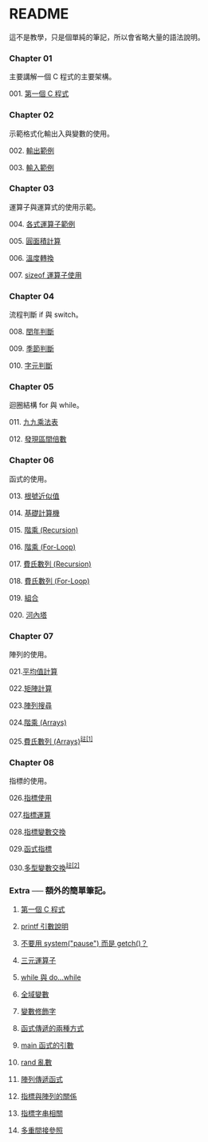 ﻿# README

這不是教學，只是個單純的筆記，所以會省略大量的語法說明。

### Chapter 01

主要講解一個 C 程式的主要架構。

001\. [第一個 C 程式](https://github.com/TakeOver5/C/blob/master/demo/Chapter-01/001.HelloWorld/HelloWorld.cpp)

### Chapter 02

示範格式化輸出入與變數的使用。

002\. [輸出範例](https://github.com/TakeOver5/C/blob/master/demo/Chapter-02/002.PrintVar/PrintVar.cpp)

003\. [輸入範例](https://github.com/TakeOver5/C/blob/master/demo/Chapter-02/003.ScanVar/ScanVar.cpp)  

### Chapter 03

運算子與運算式的使用示範。

004\. [各式運算子範例](https://github.com/TakeOver5/C/blob/master/demo/Chapter-03/004.BaseOperation/BaseOperation.cpp)

005\. [圓面積計算](https://github.com/TakeOver5/C/blob/master/demo/Chapter-03/005.CircularArea/CircularArea.cpp)

006\. [溫度轉換](https://github.com/TakeOver5/C/blob/master/demo/Chapter-03/006.TemperatureConversion/TemperatureConversion.cpp)

007\. [sizeof 運算子使用](https://github.com/TakeOver5/C/blob/master/demo/Chapter-03/007.Sizeof/Sizeof.cpp)

### Chapter 04

流程判斷 if 與 switch。

008\. [閏年判斷](https://github.com/TakeOver5/C/blob/master/demo/Chapter-04/008.LeapYearJudgment/LeapYearJudgment.cpp)

009\. [季節判斷](https://github.com/TakeOver5/C/blob/master/demo/Chapter-04/009.SeasonJudgment/SeasonJudgment.cpp)

010\. [字元判斷](https://github.com/TakeOver5/C/blob/master/demo/Chapter-04/010.InputCharacterJudgement/InputCharacterJudgement.cpp)

### Chapter 05

迴圈結構 for 與 while。

011\. [九九乘法表](https://github.com/TakeOver5/C/blob/master/demo/Chapter-05/011.NineNineTable/NineNineTable.cpp)

012\. [發現區間倍數](https://github.com/TakeOver5/C/blob/master/demo/Chapter-05/012.FindNumberMultiples/FindNumberMultiples.cpp)

### Chapter 06

函式的使用。

013\. [根號近似值](https://github.com/TakeOver5/C/blob/master/demo/Chapter-06/013.SquareRoot/SquareRoot.cpp)

014\. [基礎計算機](https://github.com/TakeOver5/C/blob/master/demo/Chapter-06/014.BasicCalculator/BasicCalculator.cpp)

015\. [階乘 (Recursion)](https://github.com/TakeOver5/C/blob/master/demo/Chapter-06/015.Factoraial(Recursion)/Factoraial.cpp)

016\. [階乘 (For-Loop)](https://github.com/TakeOver5/C/blob/master/demo/Chapter-06/016.Factoraial(For-Loop)/Factoraial.cpp)

017\. [費氏數列 (Recursion)](https://github.com/TakeOver5/C/blob/master/demo/Chapter-06/017.FibonacciSeries(Recursion)/FibonacciSeries.cpp)

018\. [費氏數列 (For-Loop)](https://github.com/TakeOver5/C/blob/master/demo/Chapter-06/018.FibonacciSeries(For-Loop)/FibonacciSeries.cpp)

019\. [組合](https://github.com/TakeOver5/C/blob/master/demo/Chapter-06/019.Combination/Combination.cpp)

020\. [河內塔](https://github.com/TakeOver5/C/blob/master/demo/Chapter-06/020.Hanoi/Hanoi.cpp)

### Chapter 07

陣列的使用。

021\.[平均值計算](https://github.com/TakeOver5/C/blob/master/demo/Chapter-07/021.AverageValue/AverageValue.cpp)

022\.[矩陣計算](https://github.com/TakeOver5/C/blob/master/demo/Chapter-07/022.Matrix/Matrix.cpp)

023\.[陣列搜尋](https://github.com/TakeOver5/C/blob/master/demo/Chapter-07/023.SearchArray/SearchArray.cpp)

024\.[階乘 (Arrays)](https://github.com/TakeOver5/C/blob/master/demo/Chapter-07/024.Factorial(Arrays)/Factorial.cpp)

025\.[費氏數列 (Arrays)](https://github.com/TakeOver5/C/blob/master/demo/Chapter-07/025.FibonacciSeries(Arrays)/FibonacciSeries.cpp)<sup><a href="https://www.evernote.com/shard/s504/sh/a740b69f-e466-4b29-8a3c-2ae5296ef06e/8aec7f16e77fd883d51020f579eaf191">註[1]</a></sup>

### Chapter 08

指標的使用。

026\.[指標使用](https://github.com/TakeOver5/C/blob/master/demo/Chapter-08/026.PointerUsing/PointerUsing.cpp)

027\.[指標運算](https://github.com/TakeOver5/C/blob/master/demo/Chapter-08/027.PointerOperation/PointerOperation.cpp)

028\.[指標變數交換](https://github.com/TakeOver5/C/blob/master/demo/Chapter-08/028.VariableSwap/VariableSwap.cpp)

029\.[函式指標](https://github.com/TakeOver5/C/blob/master/demo/Chapter-08/029.FunctionPointer/FunctionPointer.cpp)

030\.[多型變數交換](https://github.com/TakeOver5/C/blob/master/demo/Chapter-08/030.MultitypeVariableSwap/MultitypeVariableSwap.cpp)<sup><a href="https://www.evernote.com/shard/s504/sh/73f2f7ea-7e29-441d-9579-a2aa839dc681/583d357b3e26e284fae8dffa8941092e">註[2]</a></sup>

### Extra ── 額外的簡單筆記。

001. [第一個 C 程式](https://www.evernote.com/shard/s504/sh/9ce14898-097a-4a2c-b235-6cf428a4a0ed/88a697b232adefb2bfd315bdfdd6595e)

002. [printf 引數說明](https://www.evernote.com/shard/s504/sh/e64fc2b2-da0c-4e58-bda4-05084a20993c/3ee53868ba2ab8ddc1173c574902a329)

003. [不要用 system("pause") 而是 getch()？](https://www.evernote.com/shard/s504/sh/3510a36b-f908-4176-b7bf-c659d7b67954/db2dab6438e9c1f52dd1d4270253aa46)

004. [三元運算子](https://www.evernote.com/shard/s504/sh/39237393-9fea-4ad9-9f31-c4fe5c1abfdd/252aa3962a15adcd6ca784a7d0581ea1)

005. [while 與 do...while](https://www.evernote.com/shard/s504/sh/6fbefe40-acf5-4a0e-990c-582a0019b205/9a3f9be1597c890c226a4902600e09e0)

006. [全域變數](https://www.evernote.com/shard/s504/sh/88f8b6e1-041f-419b-80e4-aefab7995361/f545878e50ffbf49f6def4b6122bf1bd)

007. [變數修飾字](https://www.evernote.com/shard/s504/sh/202e3ca4-bfc3-4714-aa35-f3c8bde3ecee/506412e8a072d343ac7ce53731836624)

008. [函式傳遞的兩種方式](https://www.evernote.com/shard/s504/sh/4fb84c99-29cb-4911-85a0-f970d07de3b1/56173dc31cdf2ed1b2bd864f699e4514)

009. [main 函式的引數](https://www.evernote.com/shard/s504/sh/a52d88e7-a9dc-4946-ad6c-4291f93e0526/4cc00b983b3ddf7c5c9350fa83318fee)

010. [rand 亂數](https://www.evernote.com/shard/s504/sh/879f094c-80ff-44c0-9c0b-603e2966fd79/b53e86a04d834c5e8f76464b9437ba54)

011. [陣列傳遞函式](https://www.evernote.com/shard/s504/sh/29f7cf6f-295a-4908-8f6b-481eed13313c/969453e29b9dc77392f50aa9ce7c2200)

012. [指標與陣列的關係](https://www.evernote.com/shard/s504/sh/83042c9f-1cea-4df6-85e0-0ae53842785a/bcc4dacbf340abc857b36af981d72c18)

013. [指標字串相關](https://www.evernote.com/shard/s504/sh/4a6b1e2d-e566-4b7f-bec4-7601b8b31f50/fa037f7ffe7f3e70fd5f48e1beca4ad8)

014. [多重間接參照](https://www.evernote.com/shard/s504/sh/916afecb-3b87-496c-94d0-9a7a31a990e8/1c8d79809ddc5f1dc0c9024e8489235d)